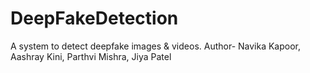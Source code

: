 # DeepFakeDetection
 A system to detect deepfake images &amp; videos.
 Author- Navika Kapoor, Aashray Kini, Parthvi Mishra, Jiya Patel
 
